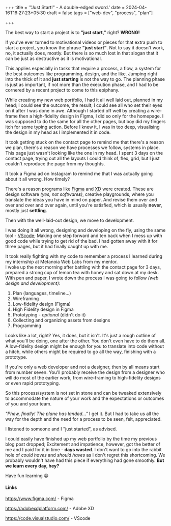 +++
title = '"Just Start!" - A double-edged sword.'
date = 2024-04-16T16:27:23+05:30
draft = false
tags = ["web-dev", "process", "plan"]

+++

The best way to start a project is to **"just start,"** right? **WRONG!**

If you've ever turned to motivational videos or pieces for that extra push to start a project, you know the phrase **"just start"**. Not to say it doesn't work, no, it actually does, mostly. But there is so much lost in that slogan that it can be just as destructive as it is motivational.

This applies especially in tasks that require a process, a flow, a system for the best outcomes like programming, design, and the like. Jumping right into the thick of it and **just starting** is not the way to go. The planning phase is just as important, if not more than the execution phase, and I had to be cornered by a recent project to come to this epiphany.

While creating my new web portfolio, I had it all well laid out, planned in my head; I could see the outcome, the result; I could see all who set their eyes on it after I was done in awe. Although I started off well by creating a wire-frame then a high-fidelity design in Figma, I did so only for the homepage. I was supposed to do the same for all the other pages, but boy did my fingers itch for some typing action. Before I knew it, I was in too deep, visualising the design in my head as I implemented it in code.

It took getting stuck on the contact page to remind me that there's a reason we plan, there's a reason we have processes we follow, systems in place. This page just wasn't looking like the one in my head. I spent 3 days on the contact page, trying out all the layouts I could think of, flex, grid, but I just couldn't reproduce the page from my thoughts.

It took a Figma ad on Instagram to remind me that I was actually going about it all wrong. How timely?

There's a reason programs like [Figma](https://www.figma.com/) and [XD](https://adobexdplatform.com/) were created. These are design software _(yes, not software**s**)_, creative playgrounds, where you translate the ideas you have in mind on paper. And revise them over and over and over and over again, until you're satisfied, which is usually **never**, mostly just **settling**.

Then with the well-laid-out design, we move to development.

I was doing it all wrong, designing and developing on the fly, using the same tool - [VScode](https://code.visualstudio.com/); Making one step forward and ten back when I mess up with good code while trying to get rid of the bad. I had gotten away with it for three pages, but it had finally caught up with me.

It took really fighting with my code to remember a process I learned during my internship at Metanoia Web Labs from my mentor.  
I woke up the next morning after battling with the contact page for 3 days, prepared a strong cup of lemon tea with honey and sat down at my desk. With pen and paper, I wrote down the process I was going to follow _(web design and development)_:

1. Plan (languages, timeline...)
2. Wireframing
3. Low-fidelity design (Figma)
4. High Fidelity design in Figma
5. Prototyping - _optional_ (didn't do it)
6. Collecting and organizing assets from designs
7. Programming

Looks like a lot, right? Yes, it does, but it isn't. It's just a rough outline of what you'll be doing, one after the other. You don't even have to do them all. A low-fidelity design might be enough for you to translate into code without a hitch, while others might be required to go all the way, finishing with a prototype.

If you're only a web developer and not a designer, then by all means start from number seven. You'll probably receive the design from a designer who will do most of the earlier work, from wire-framing to high-fidelity designs or even rapid prototyping.

So this process/system is not set in stone and can be tweaked extensively to accommodate the nature of your work and the expectations or outcomes of you and your team.

_"Phew, finally! The plane has landed..."_ I get it. But I had to take us all the way for the depth and the need for a process to be seen, felt, appreciated.

I listened to someone and I "just started", as advised.

I could easily have finished up my web portfolio by the time my previous blog post dropped; Excitement and impatience, however, got the better of me and I paid for it in time - **days wasted**. I don't want to go into the rabbit hole of _could haves_ and _should haves_ as I don't regret this shortcoming. We probably wouldn't have had this piece if everything had gone smoothly. **But we learn every day, hey?**

Have fun learning 😁

#### Links

https://www.figma.com/ - Figma

https://adobexdplatform.com/ - Adobe XD

https://code.visualstudio.com/ - VScode

